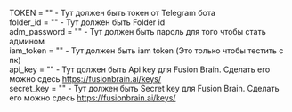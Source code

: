 TOKEN = "" - Тут должен быть токен от Telegram бота  
folder_id = "" - Тут должен быть Folder id  
adm_password = "" - Тут должен быть пароль для того чтобы стать админом  
iam_token = "" - Тут должен быть iam token (Это только чтобы тестить с пк)  
api_key = "" - Тут должен быть Api key для Fusion Brain. Сделать его можно сдесь https://fusionbrain.ai/keys/  
secret_key = "" - Тут должен быть Secret key  для Fusion Brain. Сделать его можно сдесь https://fusionbrain.ai/keys/  